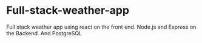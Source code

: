# Full-stack-weather-app
Full stack weather app using react on the front end.
Node.js and Express on the Backend.
And PostgreSQL
